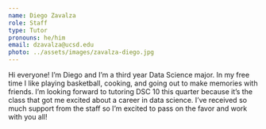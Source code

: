 ```yaml
---
name: Diego Zavalza
role: Staff
type: Tutor
pronouns: he/him
email: dzavalza@ucsd.edu
photo: ../assets/images/zavalza-diego.jpg
---
```

Hi everyone! I’m Diego and I’m a third year Data Science major. In my free time I like playing basketball, cooking, and going out to make memories with friends. I’m looking forward to tutoring DSC 10 this quarter because it’s the class that got me excited about a career in data science. I’ve received so much support from the staff so I’m excited to pass on the favor and work with you all!